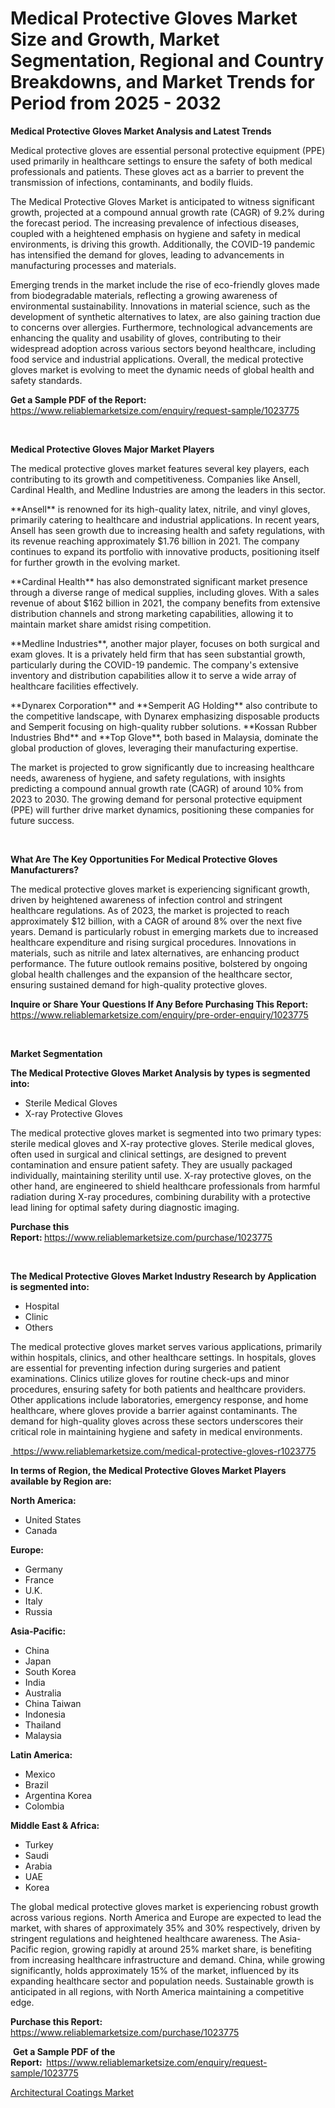 <p><h1>Medical Protective Gloves Market Size and Growth, Market Segmentation, Regional and Country Breakdowns, and Market Trends for Period from 2025 -  2032</h1></p><p><strong>Medical Protective Gloves Market Analysis and Latest Trends</strong></p>
<p><p>Medical protective gloves are essential personal protective equipment (PPE) used primarily in healthcare settings to ensure the safety of both medical professionals and patients. These gloves act as a barrier to prevent the transmission of infections, contaminants, and bodily fluids.</p><p>The Medical Protective Gloves Market is anticipated to witness significant growth, projected at a compound annual growth rate (CAGR) of 9.2% during the forecast period. The increasing prevalence of infectious diseases, coupled with a heightened emphasis on hygiene and safety in medical environments, is driving this growth. Additionally, the COVID-19 pandemic has intensified the demand for gloves, leading to advancements in manufacturing processes and materials. </p><p>Emerging trends in the market include the rise of eco-friendly gloves made from biodegradable materials, reflecting a growing awareness of environmental sustainability. Innovations in material science, such as the development of synthetic alternatives to latex, are also gaining traction due to concerns over allergies. Furthermore, technological advancements are enhancing the quality and usability of gloves, contributing to their widespread adoption across various sectors beyond healthcare, including food service and industrial applications. Overall, the medical protective gloves market is evolving to meet the dynamic needs of global health and safety standards.</p></p>
<p><strong>Get a Sample PDF of the Report:&nbsp;</strong> <a href="https://www.reliablemarketsize.com/enquiry/request-sample/1023775?utm_campaign=2316&utm_medium=2&utm_source=Github&utm_content=ia&utm_term=05032025&utm_id=medical-protective-gloves">https://www.reliablemarketsize.com/enquiry/request-sample/1023775</a></p>
<p>&nbsp;</p>
<p><strong>Medical Protective Gloves Major Market Players</strong></p>
<p><p>The medical protective gloves market features several key players, each contributing to its growth and competitiveness. Companies like Ansell, Cardinal Health, and Medline Industries are among the leaders in this sector. </p><p>**Ansell** is renowned for its high-quality latex, nitrile, and vinyl gloves, primarily catering to healthcare and industrial applications. In recent years, Ansell has seen growth due to increasing health and safety regulations, with its revenue reaching approximately $1.76 billion in 2021. The company continues to expand its portfolio with innovative products, positioning itself for further growth in the evolving market. </p><p>**Cardinal Health** has also demonstrated significant market presence through a diverse range of medical supplies, including gloves. With a sales revenue of about $162 billion in 2021, the company benefits from extensive distribution channels and strong marketing capabilities, allowing it to maintain market share amidst rising competition.</p><p>**Medline Industries**, another major player, focuses on both surgical and exam gloves. It is a privately held firm that has seen substantial growth, particularly during the COVID-19 pandemic. The company's extensive inventory and distribution capabilities allow it to serve a wide array of healthcare facilities effectively.</p><p>**Dynarex Corporation** and **Semperit AG Holding** also contribute to the competitive landscape, with Dynarex emphasizing disposable products and Semperit focusing on high-quality rubber solutions. **Kossan Rubber Industries Bhd** and **Top Glove**, both based in Malaysia, dominate the global production of gloves, leveraging their manufacturing expertise.</p><p>The market is projected to grow significantly due to increasing healthcare needs, awareness of hygiene, and safety regulations, with insights predicting a compound annual growth rate (CAGR) of around 10% from 2023 to 2030. The growing demand for personal protective equipment (PPE) will further drive market dynamics, positioning these companies for future success.</p></p>
<p>&nbsp;</p>
<p><strong>What Are The Key Opportunities For Medical Protective Gloves Manufacturers?</strong></p>
<p><p>The medical protective gloves market is experiencing significant growth, driven by heightened awareness of infection control and stringent healthcare regulations. As of 2023, the market is projected to reach approximately $12 billion, with a CAGR of around 8% over the next five years. Demand is particularly robust in emerging markets due to increased healthcare expenditure and rising surgical procedures. Innovations in materials, such as nitrile and latex alternatives, are enhancing product performance. The future outlook remains positive, bolstered by ongoing global health challenges and the expansion of the healthcare sector, ensuring sustained demand for high-quality protective gloves.</p></p>
<p><strong>Inquire or Share Your Questions If Any Before Purchasing This Report:</strong> <a href="https://www.reliablemarketsize.com/enquiry/pre-order-enquiry/1023775?utm_campaign=2316&utm_medium=2&utm_source=Github&utm_content=ia&utm_term=05032025&utm_id=medical-protective-gloves">https://www.reliablemarketsize.com/enquiry/pre-order-enquiry/1023775</a></p>
<p>&nbsp;</p>
<p><strong>Market Segmentation</strong></p>
<p><strong>The Medical Protective Gloves Market Analysis by types is segmented into:</strong></p>
<p><ul><li>Sterile Medical Gloves</li><li>X-ray Protective Gloves</li></ul></p>
<p><p>The medical protective gloves market is segmented into two primary types: sterile medical gloves and X-ray protective gloves. Sterile medical gloves, often used in surgical and clinical settings, are designed to prevent contamination and ensure patient safety. They are usually packaged individually, maintaining sterility until use. X-ray protective gloves, on the other hand, are engineered to shield healthcare professionals from harmful radiation during X-ray procedures, combining durability with a protective lead lining for optimal safety during diagnostic imaging.</p></p>
<p><strong>Purchase this Report:&nbsp;</strong><a href="https://www.reliablemarketsize.com/purchase/1023775?utm_campaign=2316&utm_medium=2&utm_source=Github&utm_content=ia&utm_term=05032025&utm_id=medical-protective-gloves">https://www.reliablemarketsize.com/purchase/1023775</a></p>
<p>&nbsp;</p>
<p><strong>The Medical Protective Gloves Market Industry Research by Application is segmented into:</strong></p>
<p><ul><li>Hospital</li><li>Clinic</li><li>Others</li></ul></p>
<p><p>The medical protective gloves market serves various applications, primarily within hospitals, clinics, and other healthcare settings. In hospitals, gloves are essential for preventing infection during surgeries and patient examinations. Clinics utilize gloves for routine check-ups and minor procedures, ensuring safety for both patients and healthcare providers. Other applications include laboratories, emergency response, and home healthcare, where gloves provide a barrier against contaminants. The demand for high-quality gloves across these sectors underscores their critical role in maintaining hygiene and safety in medical environments.</p></p>
<p><a href="https://www.reliablemarketsize.com/medical-protective-gloves-r1023775?utm_campaign=2316&utm_medium=2&utm_source=Github&utm_content=ia&utm_term=05032025&utm_id=medical-protective-gloves">&nbsp;https://www.reliablemarketsize.com/medical-protective-gloves-r1023775</a></p>
<p><strong>In terms of Region, the Medical Protective Gloves Market Players available by Region are:</strong></p>
<p>
    <p> <strong> North America: </strong>
        <ul>
            <li>United States</li>
            <li>Canada</li>
        </ul>
        </p> 
    <p> <strong> Europe: </strong>
        <ul>
            <li>Germany</li>
            <li>France</li>
            <li>U.K.</li>
            <li>Italy</li>
            <li>Russia</li>
        </ul>
        </p> 
    <p> <strong> Asia-Pacific: </strong>
        <ul>
            <li>China</li>
            <li>Japan</li>
            <li>South Korea</li>
            <li>India</li>
            <li>Australia</li>
            <li>China Taiwan</li>
            <li>Indonesia</li>
            <li>Thailand</li>
            <li>Malaysia</li>
        </ul>
        </p> 
    <p> <strong> Latin America: </strong>
        <ul>
            <li>Mexico</li>
            <li>Brazil</li>
            <li>Argentina Korea</li>
            <li>Colombia</li>
        </ul>
        </p> 
    <p> <strong> Middle East & Africa: </strong>
        <ul>
            <li>Turkey</li>
            <li>Saudi</li>
            <li>Arabia</li>
            <li>UAE</li>
            <li>Korea</li>
        </ul>
    </p>
    </p>
<p><p>The global medical protective gloves market is experiencing robust growth across various regions. North America and Europe are expected to lead the market, with shares of approximately 35% and 30% respectively, driven by stringent regulations and heightened healthcare awareness. The Asia-Pacific region, growing rapidly at around 25% market share, is benefiting from increasing healthcare infrastructure and demand. China, while growing significantly, holds approximately 15% of the market, influenced by its expanding healthcare sector and population needs. Sustainable growth is anticipated in all regions, with North America maintaining a competitive edge.</p></p>
<p><strong>Purchase this Report: </strong><a href="https://www.reliablemarketsize.com/purchase/1023775?utm_campaign=2316&utm_medium=2&utm_source=Github&utm_content=ia&utm_term=05032025&utm_id=medical-protective-gloves">https://www.reliablemarketsize.com/purchase/1023775</a></p>
<p>&nbsp;<strong>Get a Sample PDF of the Report:&nbsp;&nbsp;</strong><a href="https://www.reliablemarketsize.com/enquiry/request-sample/1023775?utm_campaign=2316&utm_medium=2&utm_source=Github&utm_content=ia&utm_term=05032025&utm_id=medical-protective-gloves">https://www.reliablemarketsize.com/enquiry/request-sample/1023775</a></p>
<p><strong></strong></p>
<p><p><a href="https://github.com/JakirUddin651/Market-Research-Report-List-1/blob/main/architectural-coatings-market.md?utm_campaign=2316&utm_medium=2&utm_source=Github&utm_content=ia&utm_term=05032025&utm_id=medical-protective-gloves">Architectural Coatings Market</a></p></p>